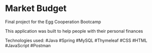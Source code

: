 # Market Budget
Final project for the Egg Cooperation Bootcamp

This application was built to help people with their personal finances

Technologies used: 
#Java
#Spring
#MySQL
#Thymeleaf
#CSS
#HTML
#JavaScript
#Postman
